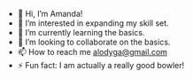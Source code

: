 - 👋 Hi, I’m Amanda!
- 👀 I’m interested in expanding my skill set.
- 🌱 I’m currently learning the basics.
- 💞️ I’m looking to collaborate on the basics.
- 📫 How to reach me alodyga@gmail.com
- ⚡ Fun fact: I am actually a really good bowler!

<!---
ALodygaSchelstraete/ALodygaSchelstraete is a ✨ special ✨ repository because its `README.md` (this file) appears on your GitHub profile.
You can click the Preview link to take a look at your changes.
--->
